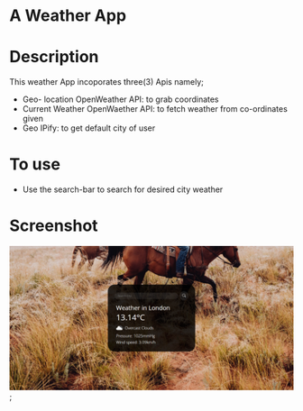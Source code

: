 # A Weather App

# Description
This weather App incoporates three(3) Apis namely;
- Geo- location OpenWeather API: to grab coordinates
- Current Weather OpenWaether API: to fetch weather from co-ordinates given
- Geo IPify: to get default city of user

# To use
- Use the search-bar to search for desired city weather

# Screenshot
![](./weatherApp-london-desktop.png);
